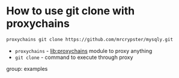 # How to use git clone with proxychains

```txt
proxychains git clone https://github.com/mrcrypster/mysqly.git
```

- `proxychains` - [lib:proxychains](/proxychains/how-to-install-proxychains-on-ubuntu-ubuntuversion) module to proxy anything
- `git clone` - command to execute through proxy

group: examples


